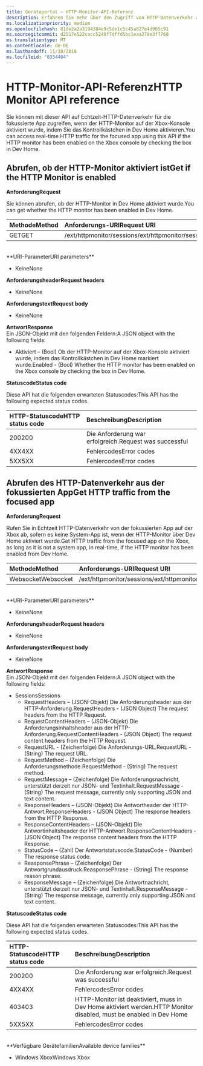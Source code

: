 ```yaml
---
title: Geräteportal – HTTP-Monitor-API-Referenz
description: Erfahren Sie mehr über den Zugriff von HTTP-Datenverkehr aus der fokussierten App auf einer Xbox.
ms.localizationpriority: medium
ms.openlocfilehash: 81de2a2a3194384e9c5de1c5c45a827e4d965c91
ms.sourcegitcommit: d2517e522cacc5240f7dffd5bc1eaa278e3f7768
ms.translationtype: MT
ms.contentlocale: de-DE
ms.lasthandoff: 11/30/2018
ms.locfileid: "8334404"
---
```

# <a name="http-monitor-api-reference"></a><span data-ttu-id="2f26f-103">HTTP-Monitor-API-Referenz</span><span class="sxs-lookup"><span data-stu-id="2f26f-103">HTTP Monitor API reference</span></span>   
<span data-ttu-id="2f26f-104">Sie können mit dieser API auf Echtzeit-HTTP-Datenverkehr für die fokussierte App zugreifen, wenn der HTTP-Monitor auf der Xbox-Konsole aktiviert wurde, indem Sie das Kontrollkästchen in Dev Home aktivieren.</span><span class="sxs-lookup"><span data-stu-id="2f26f-104">You can access real-time HTTP traffic for the focused app using this API if the HTTP monitor has been enabled on the Xbox console by checking the box in Dev Home.</span></span>

## <a name="get-if-the-http-monitor-is-enabled"></a><span data-ttu-id="2f26f-105">Abrufen, ob der HTTP-Monitor aktiviert ist</span><span class="sxs-lookup"><span data-stu-id="2f26f-105">Get if the HTTP Monitor is enabled</span></span>

**<span data-ttu-id="2f26f-106">Anforderung</span><span class="sxs-lookup"><span data-stu-id="2f26f-106">Request</span></span>**

<span data-ttu-id="2f26f-107">Sie können abrufen, ob der HTTP-Monitor in Dev Home aktiviert wurde.</span><span class="sxs-lookup"><span data-stu-id="2f26f-107">You can get whether the HTTP monitor has been enabled in Dev Home.</span></span>

<span data-ttu-id="2f26f-108">Methode</span><span class="sxs-lookup"><span data-stu-id="2f26f-108">Method</span></span>      | <span data-ttu-id="2f26f-109">Anforderungs-URI</span><span class="sxs-lookup"><span data-stu-id="2f26f-109">Request URI</span></span>
:------     | :-----
<span data-ttu-id="2f26f-110">GET</span><span class="sxs-lookup"><span data-stu-id="2f26f-110">GET</span></span> | <span data-ttu-id="2f26f-111">/ext/httpmonitor/sessions</span><span class="sxs-lookup"><span data-stu-id="2f26f-111">/ext/httpmonitor/sessions</span></span>
<br />
**<span data-ttu-id="2f26f-112">URI-Parameter</span><span class="sxs-lookup"><span data-stu-id="2f26f-112">URI parameters</span></span>**

- <span data-ttu-id="2f26f-113">Keine</span><span class="sxs-lookup"><span data-stu-id="2f26f-113">None</span></span>

**<span data-ttu-id="2f26f-114">Anforderungsheader</span><span class="sxs-lookup"><span data-stu-id="2f26f-114">Request headers</span></span>**

- <span data-ttu-id="2f26f-115">Keine</span><span class="sxs-lookup"><span data-stu-id="2f26f-115">None</span></span>

**<span data-ttu-id="2f26f-116">Anforderungstext</span><span class="sxs-lookup"><span data-stu-id="2f26f-116">Request body</span></span>**

- <span data-ttu-id="2f26f-117">Keine</span><span class="sxs-lookup"><span data-stu-id="2f26f-117">None</span></span>

**<span data-ttu-id="2f26f-118">Antwort</span><span class="sxs-lookup"><span data-stu-id="2f26f-118">Response</span></span>**   
<span data-ttu-id="2f26f-119">Ein JSON-Objekt mit den folgenden Feldern:</span><span class="sxs-lookup"><span data-stu-id="2f26f-119">A JSON object with the following fields:</span></span>

* <span data-ttu-id="2f26f-120">Aktiviert – (Bool) Ob der HTTP-Monitor auf der Xbox-Konsole aktiviert wurde, indem das Kontrollkästchen in Dev Home markiert wurde.</span><span class="sxs-lookup"><span data-stu-id="2f26f-120">Enabled - (Bool) Whether the HTTP monitor has been enabled on the Xbox console by checking the box in Dev Home.</span></span>

**<span data-ttu-id="2f26f-121">Statuscode</span><span class="sxs-lookup"><span data-stu-id="2f26f-121">Status code</span></span>**

<span data-ttu-id="2f26f-122">Diese API hat die folgenden erwarteten Statuscodes:</span><span class="sxs-lookup"><span data-stu-id="2f26f-122">This API has the following expected status codes.</span></span>

<span data-ttu-id="2f26f-123">HTTP-Statuscode</span><span class="sxs-lookup"><span data-stu-id="2f26f-123">HTTP status code</span></span>      | <span data-ttu-id="2f26f-124">Beschreibung</span><span class="sxs-lookup"><span data-stu-id="2f26f-124">Description</span></span>
:------     | :-----
<span data-ttu-id="2f26f-125">200</span><span class="sxs-lookup"><span data-stu-id="2f26f-125">200</span></span> | <span data-ttu-id="2f26f-126">Die Anforderung war erfolgreich.</span><span class="sxs-lookup"><span data-stu-id="2f26f-126">Request was successful</span></span>
<span data-ttu-id="2f26f-127">4XX</span><span class="sxs-lookup"><span data-stu-id="2f26f-127">4XX</span></span> | <span data-ttu-id="2f26f-128">Fehlercodes</span><span class="sxs-lookup"><span data-stu-id="2f26f-128">Error codes</span></span>
<span data-ttu-id="2f26f-129">5XX</span><span class="sxs-lookup"><span data-stu-id="2f26f-129">5XX</span></span> | <span data-ttu-id="2f26f-130">Fehlercodes</span><span class="sxs-lookup"><span data-stu-id="2f26f-130">Error codes</span></span>

## <a name="get-http-traffic-from-the-focused-app"></a><span data-ttu-id="2f26f-131">Abrufen des HTTP-Datenverkehr aus der fokussierten App</span><span class="sxs-lookup"><span data-stu-id="2f26f-131">Get HTTP traffic from the focused app</span></span>
**<span data-ttu-id="2f26f-132">Anforderung</span><span class="sxs-lookup"><span data-stu-id="2f26f-132">Request</span></span>**

<span data-ttu-id="2f26f-133">Rufen Sie in Echtzeit HTTP-Datenverkehr von der fokussierten App auf der Xbox ab, sofern es keine System-App ist, wenn der HTTP-Monitor über Dev Home aktiviert wurde.</span><span class="sxs-lookup"><span data-stu-id="2f26f-133">Get HTTP traffic from the focused app on the Xbox, as long as it is not a system app, in real-time, if the HTTP monitor has been enabled from Dev Home.</span></span>

<span data-ttu-id="2f26f-134">Methode</span><span class="sxs-lookup"><span data-stu-id="2f26f-134">Method</span></span>      | <span data-ttu-id="2f26f-135">Anforderungs-URI</span><span class="sxs-lookup"><span data-stu-id="2f26f-135">Request URI</span></span>
:------     | :-----
<span data-ttu-id="2f26f-136">Websocket</span><span class="sxs-lookup"><span data-stu-id="2f26f-136">Websocket</span></span> | <span data-ttu-id="2f26f-137">/ext/httpmonitor/sessions</span><span class="sxs-lookup"><span data-stu-id="2f26f-137">/ext/httpmonitor/sessions</span></span>
<br />
**<span data-ttu-id="2f26f-138">URI-Parameter</span><span class="sxs-lookup"><span data-stu-id="2f26f-138">URI parameters</span></span>**

- <span data-ttu-id="2f26f-139">Keine</span><span class="sxs-lookup"><span data-stu-id="2f26f-139">None</span></span>

**<span data-ttu-id="2f26f-140">Anforderungsheader</span><span class="sxs-lookup"><span data-stu-id="2f26f-140">Request headers</span></span>**

- <span data-ttu-id="2f26f-141">Keine</span><span class="sxs-lookup"><span data-stu-id="2f26f-141">None</span></span>

**<span data-ttu-id="2f26f-142">Anforderungstext</span><span class="sxs-lookup"><span data-stu-id="2f26f-142">Request body</span></span>**

- <span data-ttu-id="2f26f-143">Keine</span><span class="sxs-lookup"><span data-stu-id="2f26f-143">None</span></span>

**<span data-ttu-id="2f26f-144">Antwort</span><span class="sxs-lookup"><span data-stu-id="2f26f-144">Response</span></span>**   
<span data-ttu-id="2f26f-145">Ein JSON-Objekt mit den folgenden Feldern:</span><span class="sxs-lookup"><span data-stu-id="2f26f-145">A JSON object with the following fields:</span></span>

* <span data-ttu-id="2f26f-146">Sessions</span><span class="sxs-lookup"><span data-stu-id="2f26f-146">Sessions</span></span>
    * <span data-ttu-id="2f26f-147">RequestHeaders – (JSON-Objekt) Die Anforderungsheader aus der HTTP-Anforderung.</span><span class="sxs-lookup"><span data-stu-id="2f26f-147">RequestHeaders - (JSON Object) The request headers from the HTTP Request.</span></span>
    * <span data-ttu-id="2f26f-148">RequestContentHeaders – (JSON-Objekt) Die Anforderungsinhaltsheader aus der HTTP-Anforderung.</span><span class="sxs-lookup"><span data-stu-id="2f26f-148">RequestContentHeaders - (JSON Object) The request content headers from the HTTP Request.</span></span>
    * <span data-ttu-id="2f26f-149">RequestURL - (Zeichenfolge) Die Anforderungs-URL.</span><span class="sxs-lookup"><span data-stu-id="2f26f-149">RequestURL - (String) The request URL.</span></span>
    * <span data-ttu-id="2f26f-150">RequestMethod – (Zeichenfolge) Die Anforderungsmethode.</span><span class="sxs-lookup"><span data-stu-id="2f26f-150">RequestMethod - (String) The request method.</span></span>
    * <span data-ttu-id="2f26f-151">RequestMessage – (Zeichenfolge) Die Anforderungsnachricht, unterstützt derzeit nur JSON- und Textinhalt.</span><span class="sxs-lookup"><span data-stu-id="2f26f-151">RequestMessage - (String) The request message, currently only supporting JSON and text content.</span></span>
    * <span data-ttu-id="2f26f-152">ResponseHeaders – (JSON-Objekt) Die Antwortheader der HTTP-Antwort.</span><span class="sxs-lookup"><span data-stu-id="2f26f-152">ResponseHeaders - (JSON Object) The response headers from the HTTP Response.</span></span>
    * <span data-ttu-id="2f26f-153">ResponseContentHeaders – (JSON-Objekt) Die Antwortinhaltsheader der HTTP-Antwort.</span><span class="sxs-lookup"><span data-stu-id="2f26f-153">ResponseContentHeaders - (JSON Object) The response content headers from the HTTP Response.</span></span>
    * <span data-ttu-id="2f26f-154">StatusCode – (Zahl) Der Antwortstatuscode.</span><span class="sxs-lookup"><span data-stu-id="2f26f-154">StatusCode - (Number) The response status code.</span></span>
    * <span data-ttu-id="2f26f-155">ReasponsePhrase – (Zeichenfolge) Der Antwortgrundausdruck.</span><span class="sxs-lookup"><span data-stu-id="2f26f-155">ReasponsePhrase - (String) The response reason phrase.</span></span>
    * <span data-ttu-id="2f26f-156">ResponseMessage – (Zeichenfolge) Die Antwortnachricht, unterstützt derzeit nur JSON- und Textinhalt.</span><span class="sxs-lookup"><span data-stu-id="2f26f-156">ResponseMessage - (String) The response message, currently only supporting JSON and text content.</span></span>

**<span data-ttu-id="2f26f-157">Statuscode</span><span class="sxs-lookup"><span data-stu-id="2f26f-157">Status code</span></span>**

<span data-ttu-id="2f26f-158">Diese API hat die folgenden erwarteten Statuscodes:</span><span class="sxs-lookup"><span data-stu-id="2f26f-158">This API has the following expected status codes.</span></span>

<span data-ttu-id="2f26f-159">HTTP-Statuscode</span><span class="sxs-lookup"><span data-stu-id="2f26f-159">HTTP status code</span></span>      | <span data-ttu-id="2f26f-160">Beschreibung</span><span class="sxs-lookup"><span data-stu-id="2f26f-160">Description</span></span>
:------     | :-----
<span data-ttu-id="2f26f-161">200</span><span class="sxs-lookup"><span data-stu-id="2f26f-161">200</span></span> | <span data-ttu-id="2f26f-162">Die Anforderung war erfolgreich.</span><span class="sxs-lookup"><span data-stu-id="2f26f-162">Request was successful</span></span>
<span data-ttu-id="2f26f-163">4XX</span><span class="sxs-lookup"><span data-stu-id="2f26f-163">4XX</span></span> | <span data-ttu-id="2f26f-164">Fehlercodes</span><span class="sxs-lookup"><span data-stu-id="2f26f-164">Error codes</span></span>
<span data-ttu-id="2f26f-165">403</span><span class="sxs-lookup"><span data-stu-id="2f26f-165">403</span></span> | <span data-ttu-id="2f26f-166">HTTP-Monitor ist deaktiviert, muss in Dev Home aktiviert werden.</span><span class="sxs-lookup"><span data-stu-id="2f26f-166">HTTP Monitor disabled, must be enabled in Dev Home</span></span>
<span data-ttu-id="2f26f-167">5XX</span><span class="sxs-lookup"><span data-stu-id="2f26f-167">5XX</span></span> | <span data-ttu-id="2f26f-168">Fehlercodes</span><span class="sxs-lookup"><span data-stu-id="2f26f-168">Error codes</span></span>

<br />
**<span data-ttu-id="2f26f-169">Verfügbare Gerätefamilien</span><span class="sxs-lookup"><span data-stu-id="2f26f-169">Available device families</span></span>**

* <span data-ttu-id="2f26f-170">Windows Xbox</span><span class="sxs-lookup"><span data-stu-id="2f26f-170">Windows Xbox</span></span>